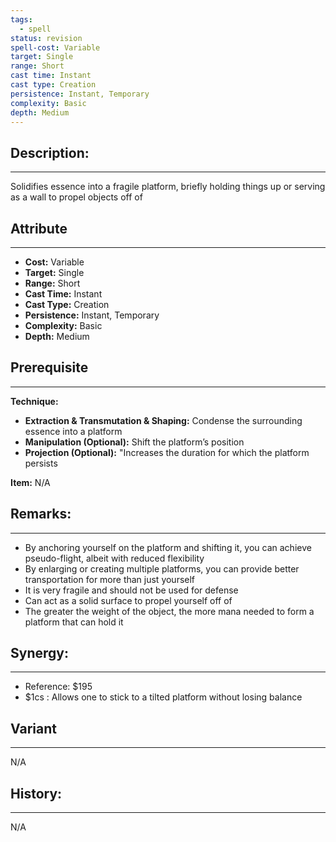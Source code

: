 ```yaml
---
tags:
  - spell
status: revision
spell-cost: Variable
target: Single
range: Short
cast time: Instant
cast type: Creation
persistence: Instant, Temporary
complexity: Basic
depth: Medium
---
```

## Description:  
---  
Solidifies essence into a fragile platform, briefly holding things up or serving as a wall to propel objects off of  
  
## Attribute  
___  
- __Cost:__ Variable  
- __Target:__ Single  
- __Range:__ Short  
- __Cast Time:__ Instant  
- __Cast Type:__ Creation  
- __Persistence:__ Instant, Temporary  
- __Complexity:__ Basic  
- __Depth:__ Medium  
  
## Prerequisite  
___  
  
__Technique:__  
  
- __Extraction & Transmutation & Shaping:__ Condense the surrounding essence into a platform  
- __Manipulation (Optional):__ Shift the platform’s position  
- __Projection (Optional):__ "Increases the duration for which the platform persists  
  
__Item:__ N/A  
  
## Remarks:  
___  
- By anchoring yourself on the platform and shifting it, you can achieve pseudo-flight, albeit with reduced flexibility  
- By enlarging or creating multiple platforms, you can provide better transportation for more than just yourself  
- It is very fragile and should not be used for defense  
- Can act as a solid surface to propel yourself off of  
- The greater the weight of the object, the more mana needed to form a platform that can hold it  
  
## Synergy:  
___  
- Reference: $195  
- $1cs : Allows one to stick to a tilted platform without losing balance  
  
## Variant  
___  
N/A  
  
## History:  
___  
N/A